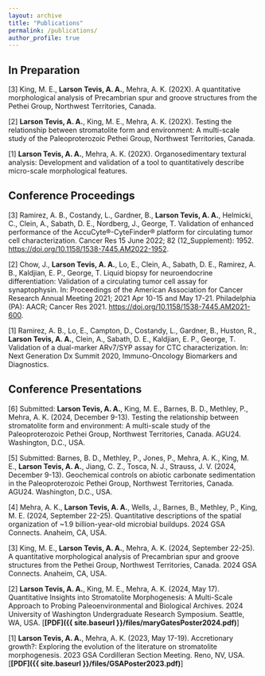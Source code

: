 ```yaml
---
layout: archive
title: "Publications"
permalink: /publications/
author_profile: true
---
```


## In Preparation

[3] King, M. E., **Larson Tevis, A. A.**, Mehra, A. K. (202X). A quantitative morphological analysis of Precambrian spur and groove structures from the Pethei Group, Northwest Territories, Canada.

[2] **Larson Tevis, A. A.**, King, M. E., Mehra, A. K. (202X). Testing the relationship between stromatolite form and environment: A multi-scale study of the Paleoproterozoic Pethei Group, Northwest Territories, Canada.

[1] **Larson Tevis, A. A.**, Mehra, A. K. (202X). Organosedimentary textural analysis: Development and validation of a tool to quantitatively describe micro-scale morphological features.

## Conference Proceedings

[3] Ramirez, A. B., Costandy, L., Gardner, B., **Larson Tevis, A. A.**, Helmicki, C., Clein, A., Sabath, D. E., Nordberg, J., George, T. Validation of enhanced performance of the AccuCyte®-CyteFinder® platform for circulating tumor cell characterization. Cancer Res 15 June 2022; 82 (12_Supplement): 1952. <a href="https://doi.org/10.1158/1538-7445.AM2022-1952">https://doi.org/10.1158/1538-7445.AM2022-1952</a>.

[2] Chow, J., **Larson Tevis, A. A.**, Lo, E., Clein, A., Sabath, D. E., Ramirez, A. B., Kaldjian, E. P., George, T. Liquid biopsy for neuroendocrine differentiation: Validation of a circulating tumor cell assay for synaptophysin. In: Proceedings of the American Association for Cancer Research Annual Meeting 2021; 2021 Apr 10-15 and May 17-21. Philadelphia (PA): AACR; Cancer Res 2021. <a href="https://doi.org/10.1158/1538-7445.AM2021-600">https://doi.org/10.1158/1538-7445.AM2021-600</a>.

[1] Ramirez, A. B., Lo, E., Campton, D., Costandy, L., Gardner, B., Huston, R., **Larson Tevis, A. A.**, Clein, A., Sabath, D. E., Kaldjian, E. P., George, T. Validation of a dual-marker ARv7/SYP assay for CTC characterization. In: Next Generation Dx Summit 2020, Immuno-Oncology Biomarkers and Diagnostics.

## Conference Presentations

[6] Submitted: **Larson Tevis, A. A.**, King, M. E., Barnes, B. D., Methley, P., Mehra, A. K. (2024, December 9-13). Testing the relationship between stromatolite form and environment: A multi-scale study of the Paleoproterozoic Pethei Group, Northwest Territories, Canada. AGU24. Washington, D.C., USA.

[5] Submitted: Barnes, B. D., Methley, P., Jones, P., Mehra, A. K., King, M. E., **Larson Tevis, A. A.**, Jiang, C. Z., Tosca, N. J., Strauss, J. V. (2024, December 9-13). Geochemical controls on abiotic carbonate sedimentation in the Paleoproterozoic Pethei Group, Northwest Territories, Canada. AGU24. Washington, D.C., USA.

[4] Mehra, A. K., **Larson Tevis, A. A.**, Wells, J., Barnes, B., Methley, P., King, M. E. (2024, September 22-25). Quantitative descriptions of the spatial organization of ~1.9 billion-year-old microbial buildups. 2024 GSA Connects. Anaheim, CA, USA.

[3] King, M. E., **Larson Tevis, A. A.**, Mehra, A. K. (2024, September 22-25). A quantitative morphological analysis of Precambrian spur and groove structures from the Pethei Group, Northwest Territories, Canada. 2024 GSA Connects. Anaheim, CA, USA.

[2] **Larson Tevis, A. A.**, King, M. E., Mehra, A. K. (2024, May 17). Quantitative Insights into Stromatolite Morphogenesis: A Multi-Scale Approach to Probing Paleoenvironmental and Biological Archives. 2024 University of Washington Undergraduate Research Symposium. Seattle, WA, USA. \[**[PDF]({{ site.baseurl }}/files/maryGatesPoster2024.pdf)**\]

[1] **Larson Tevis, A. A.**, Mehra, A. K. (2023, May 17-19). Accretionary growth?: Exploring the evolution of the literature on stromatolite morphogenesis. 2023 GSA Cordilleran Section Meeting. Reno, NV, USA. \[**[PDF]({{ site.baseurl }}/files/GSAPoster2023.pdf)**\]